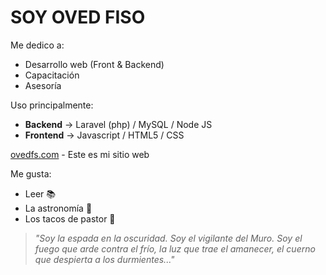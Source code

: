 # SOY OVED FISO

Me dedico a:
- Desarrollo web (Front & Backend)
- Capacitación
- Asesoría

Uso principalmente:
- **Backend** -> Laravel (php) / MySQL / Node JS
- **Frontend** -> Javascript / HTML5 / CSS

[ovedfs.com](https://ovedfs.com/) - Este es mi sitio web

Me gusta:
- Leer 📚
- La astronomía 🚀
- Los tacos de pastor 🌮

> _"Soy la espada en la oscuridad. Soy el vigilante del Muro. Soy el fuego que arde contra el frío, la luz que trae el amanecer, el cuerno que despierta a los durmientes..."_
